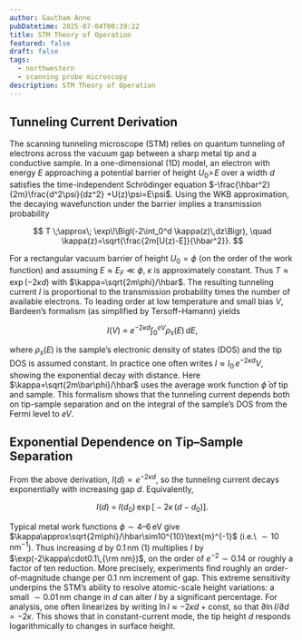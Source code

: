 ```yaml
---
author: Gautham Anne
pubDatetime: 2025-07-04T00:39:22
title: STM Theory of Operation
featured: false
draft: false
tags:
  - northwestern
  - scanning probe microscopy
description: STM Theory of Operation
---
```


## Tunneling Current Derivation

The scanning tunneling microscope (STM) relies on quantum tunneling of electrons across the vacuum gap between a sharp metal tip and a conductive sample. In a one-dimensional (1D) model, an electron with energy $E$ approaching a potential barrier of height $U_0>\!E$ over a width $d$ satisfies the time-independent Schrödinger equation $-\frac{\hbar^2}{2m}\frac{d^2\psi}{dz^2} +U(z)\psi=E\psi$. Using the WKB approximation, the decaying wavefunction under the barrier implies a transmission probability

$$
T \;\approx\; \exp\!\Bigl(-2\int_0^d \kappa(z)\,dz\Bigr),
\quad \kappa(z)=\sqrt{\frac{2m[U(z)-E]}{\hbar^2}}.
$$

For a rectangular vacuum barrier of height $U_0=\phi$ (on the order of the work function) and assuming $E\approx E_F\ll\phi$, $\kappa$ is approximately constant. Thus $T\approx \exp(-2\kappa d)$ with $\kappa=\sqrt{2m\phi}/\hbar$. The resulting tunneling current $I$ is proportional to the transmission probability times the number of available electrons. To leading order at low temperature and small bias $V$, Bardeen’s formalism (as simplified by Tersoff–Hamann) yields

$$
I(V)\;\propto\; e^{-2\kappa d}\int_0^{eV}\rho_s(E)\,dE,
$$

where $\rho_s(E)$ is the sample’s electronic density of states (DOS) and the tip DOS is assumed constant. In practice one often writes $I\approx I_0\,e^{-2\kappa d}V$, showing the exponential decay with distance. Here $\kappa=\sqrt{2m\bar\phi}/\hbar$ uses the average work function $\bar\phi$ of tip and sample. This formalism shows that the tunneling current depends both on tip-sample separation and on the integral of the sample’s DOS from the Fermi level to $eV$.

## Exponential Dependence on Tip–Sample Separation

From the above derivation, $I(d)\propto e^{-2\kappa d}$, so the tunneling current decays exponentially with increasing gap $d$. Equivalently,

$$
I(d)\;=\;I(d_0)\,\exp\bigl[-2\kappa\,(d-d_0)\bigr].
$$

Typical metal work functions $\phi\sim4$–$6\,$eV give $\kappa\approx\sqrt{2m\phi}/\hbar\sim10^{10}\text{m}^{-1}$ (i.e.\ $\sim10\text{ nm}^{-1}$). Thus increasing $d$ by $0.1\,$nm (1) multiplies $I$ by $\exp(-2\kappa\cdot0.1\,{\rm nm})$, on the order of $e^{-2}\sim0.14$ or roughly a factor of ten reduction. More precisely, experiments find roughly an order-of-magnitude change per 0.1 nm increment of gap. This extreme sensitivity underpins the STM’s ability to resolve atomic-scale height variations: a small $\sim0.01\,$nm change in $d$ can alter $I$ by a significant percentage. For analysis, one often linearizes by writing $\ln I\approx -2\kappa d + \text{const}$, so that $\partial \ln I/\partial d = -2\kappa$. This shows that in constant-current mode, the tip height $d$ responds logarithmically to changes in surface height.
